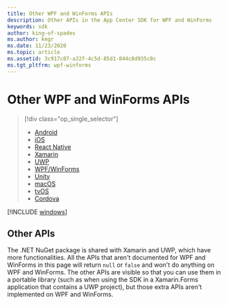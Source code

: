 ```yaml
---
title: Other WPF and WinForms APIs
description: Other APIs in the App Center SDK for WPF and WinForms
keywords: sdk
author: king-of-spades
ms.author: kegr
ms.date: 11/23/2020
ms.topic: article
ms.assetid: 3c917c07-a32f-4c5d-85d1-844c8d935c0c
ms.tgt_pltfrm: wpf-winforms
---
```


# Other WPF and WinForms APIs

> [!div  class="op_single_selector"]
> * [Android](android.md)
> * [iOS](ios.md)
> * [React Native](react-native.md)
> * [Xamarin](xamarin.md)
> * [UWP](uwp.md)
> * [WPF/WinForms](wpf-winforms.md)
> * [Unity](unity.md)
> * [macOS](macos.md)
> * [tvOS](tvos.md)
> * [Cordova](cordova.md)

[!INCLUDE [windows](includes/windows.md)]

## Other APIs

The .NET NuGet package is shared with Xamarin and UWP, which have more functionalities.
All the APIs that aren't documented for WPF and WinForms in this page will return `null` or `false` and won't do anything on WPF and WinForms.
The other APIs are visible so that you can use them in a portable library (such as when using the SDK in a Xamarin.Forms application that contains a UWP project), but those extra APIs aren't implemented on WPF and WinForms.
